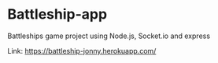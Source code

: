 # Battleship-app
Battleships game project using Node.js, Socket.io and express


Link: https://battleship-jonny.herokuapp.com/
